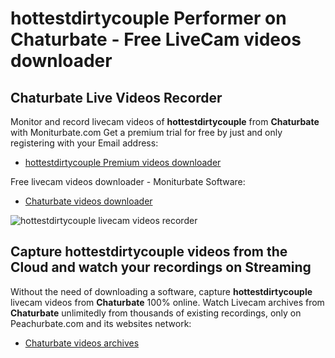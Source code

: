 # hottestdirtycouple Performer on Chaturbate - Free LiveCam videos downloader

## Chaturbate Live Videos Recorder

Monitor and record livecam videos of **hottestdirtycouple** from **Chaturbate** with Moniturbate.com
Get a premium trial for free by just and only registering with your Email address:
* [hottestdirtycouple Premium videos downloader](https://moniturbate.com/request-demo-licence-key.html)

Free livecam videos downloader - Moniturbate Software:
* [Chaturbate videos downloader](https://moniturbate.com/moniturbate-download-software.html)

![hottestdirtycouple livecam videos recorder](https://peachurnet.com/templates/moniturbate-software.png)


## Capture hottestdirtycouple videos from the Cloud and watch your recordings on Streaming

Without the need of downloading a software, capture **hottestdirtycouple** livecam videos from **Chaturbate** 100% online.
Watch Livecam archives from **Chaturbate** unlimitedly from thousands of existing recordings, only on Peachurbate.com and its websites network:
* [Chaturbate videos archives](https://peachurnet.com/)